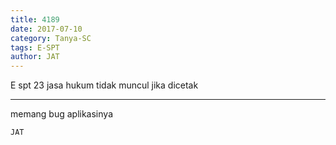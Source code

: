 ```yaml
---
title: 4189
date: 2017-07-10
category: Tanya-SC
tags: E-SPT
author: JAT
---
```


E spt 23 jasa hukum tidak muncul jika dicetak

---

memang bug aplikasinya

`JAT`
